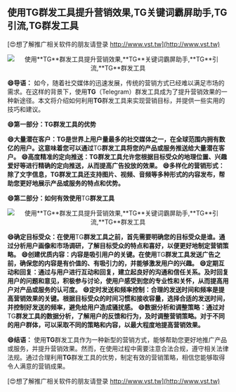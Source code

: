 ## **使用**TG**群发工具提升营销效果,**TG**关键词霸屏助手,**TG**引流,**TG**群发工具**

[😍想了解推广相关软件的朋友请登录 http://www.vst.tw](http://www.vst.tw)

 <center><img src="https://vst.tw/MP4/tuiguang/png/8.png" alt="使用**TG**群发工具提升营销效果,**TG**关键词霸屏助手,**TG**引流,**TG**群发工具"></center>

**😄导语：**
如今，随着社交媒体的迅速发展，传统的营销方式已经难以满足市场的需求。在这样的背景下，使用**TG**（Telegram）群发工具成为了提升营销效果的一种新途径。本文将介绍如何利用**TG**群发工具来实现营销目标，并提供一些实用的技巧和建议。

**😄第一部分：**TG**群发工具的优势**

**😄大量潜在客户：**TG**是世界上用户量最多的社交媒体之一，在全球范围内拥有数亿的用户。这意味着您可以通过**TG**群发工具将您的产品或服务推送给大量潜在客户。**
**😄高度精准的定向推送：**TG**群发工具允许您根据目标受众的地理位置、兴趣爱好等进行精确的定向推送，从而提高广告投放的效果。**
**😄多样化的营销形式：除了文字信息，**TG**群发工具还支持图片、视频、音频等多种形式的内容发布，帮助您更好地展示产品或服务的特点和优势。**

**😄第二部分：如何有效使用**TG**群发工具**

 <center><img src="https://vst.tw/MP4/tuiguang/png/3.png" alt="使用**TG**群发工具提升营销效果,**TG**关键词霸屏助手,**TG**引流,**TG**群发工具"></center>

**😄确定目标受众：在使用**TG**群发工具之前，首先需要明确您的目标受众是谁。通过分析用户画像和市场调研，了解目标受众的特点和喜好，以便更好地制定营销策略。**
**😄创建优质内容：内容是吸引用户的关键。在使用**TG**群发工具发送广告之前，确保您的内容是有价值的、有吸引力的，并能够激发用户的兴趣。**
**😄定期互动和回复：通过与用户进行互动和回复，建立起良好的沟通和信任关系。及时回复用户的问题和意见，积极参与讨论，使用户感受到您的专业性和关怀，从而提高用户对产品或服务的认可度。**
**😄定时发送和频率控制：合理的发送时间和频率是提高营销效果的关键。根据目标受众的时间习惯和接收容量，选择合适的发送时间，并控制好发送的频率，避免给用户造成骚扰感。**
**😄数据分析和调整策略：通过对**TG**群发工具的数据分析，了解用户的反馈和行为，及时调整营销策略。对于不同的用户群体，可以采取不同的策略和内容，以最大程度地提高营销效果。**

**😄结语：**
使用**TG**群发工具作为一种新型的营销方式，能够帮助您更好地推广产品或服务，并提升营销效果。然而，在使用过程中需要注意合法合规，遵守相关法律法规。通过合理利用**TG**群发工具的优势，制定有效的营销策略，相信您能够取得令人满意的营销成果。

[😍想了解推广相关软件的朋友请登录 http://www.vst.tw](http://www.vst.tw)



